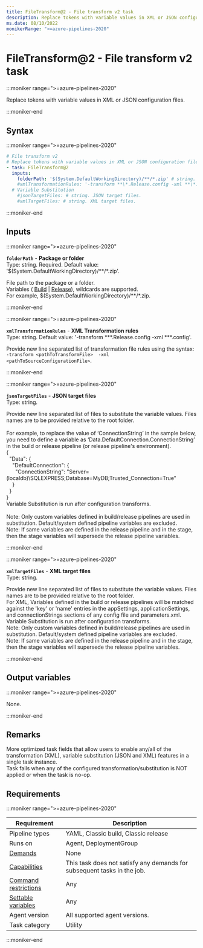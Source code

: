 ```yaml
---
title: FileTransform@2 - File transform v2 task
description: Replace tokens with variable values in XML or JSON configuration files.
ms.date: 08/10/2022
monikerRange: ">=azure-pipelines-2020"
---
```


# FileTransform@2 - File transform v2 task

<!-- :::description::: -->
:::moniker range=">=azure-pipelines-2020"

<!-- :::editable-content name="description"::: -->
Replace tokens with variable values in XML or JSON configuration files.
<!-- :::editable-content-end::: -->

:::moniker-end
<!-- :::description-end::: -->

<!-- :::syntax::: -->
## Syntax

:::moniker range=">=azure-pipelines-2020"

```yaml
# File transform v2
# Replace tokens with variable values in XML or JSON configuration files.
- task: FileTransform@2
  inputs:
    folderPath: '$(System.DefaultWorkingDirectory)/**/*.zip' # string. Required. Package or folder. Default: '$(System.DefaultWorkingDirectory)/**/*.zip'.
    #xmlTransformationRules: '-transform **\*.Release.config -xml **\*.config' # string. XML Transformation rules. Default: '-transform **\*.Release.config -xml **\*.config'.
  # Variable Substitution
    #jsonTargetFiles: # string. JSON target files. 
    #xmlTargetFiles: # string. XML target files.
```

:::moniker-end
<!-- :::syntax-end::: -->

<!-- :::inputs::: -->
## Inputs

<!-- :::item name="folderPath"::: -->
:::moniker range=">=azure-pipelines-2020"

**`folderPath`** - **Package or folder**<br>
Type: string. Required. Default value: '$(System.DefaultWorkingDirectory)/**/*.zip'.<br>
<!-- :::editable-content name="helpMarkDown"::: -->
File path to the package or a folder.<br />Variables ( [Build](/azure/devops/pipelines/build/variables) | [Release](/azure/devops/pipelines/release/variables#default-variables)), wildcards are supported. <br/> For example, $(System.DefaultWorkingDirectory)/\*\*/\*.zip.
<!-- :::editable-content-end::: -->

:::moniker-end
<!-- :::item-end::: -->
<!-- :::item name="xmlTransformationRules"::: -->
:::moniker range=">=azure-pipelines-2020"

**`xmlTransformationRules`** - **XML Transformation rules**<br>
Type: string. Default value: '-transform **\*.Release.config -xml **\*.config'.<br>
<!-- :::editable-content name="helpMarkDown"::: -->
Provide new line separated list of transformation file rules using the syntax: <br/>`-transform <pathToTransformFile>  -xml <pathToSourceConfigurationFile>`.
<!-- :::editable-content-end::: -->

:::moniker-end
<!-- :::item-end::: -->
<!-- :::item name="jsonTargetFiles"::: -->
:::moniker range=">=azure-pipelines-2020"

**`jsonTargetFiles`** - **JSON target files**<br>
Type: string.<br>
<!-- :::editable-content name="helpMarkDown"::: -->
Provide new line separated list of files to substitute the variable values. Files names are to be provided relative to the root folder. <br/> <br/> For example, to replace the value of ‘ConnectionString’ in the sample below, you need to define a variable as ‘Data.DefaultConnection.ConnectionString’ in the build or release pipeline (or release pipeline's environment). <br/> {<br/>&nbsp;&nbsp;"Data": {<br/>&nbsp;&nbsp;&nbsp;&nbsp;"DefaultConnection": {<br/>&nbsp;&nbsp;&nbsp;&nbsp;&nbsp;&nbsp;"ConnectionString": "Server=(localdb)\SQLEXPRESS;Database=MyDB;Trusted_Connection=True"<br/>&nbsp;&nbsp;&nbsp;&nbsp;}<br/>&nbsp;&nbsp;}<br/> } <br/> Variable Substitution is run after configuration transforms. </br> </br> Note: Only custom variables defined in build/release pipelines are used in substitution. Default/system defined pipeline variables are excluded. <br/>Note: If same variables are defined in the release pipeline and in the stage, then the stage variables will supersede the release pipeline variables.
<!-- :::editable-content-end::: -->

:::moniker-end
<!-- :::item-end::: -->
<!-- :::item name="xmlTargetFiles"::: -->
:::moniker range=">=azure-pipelines-2020"

**`xmlTargetFiles`** - **XML target files**<br>
Type: string.<br>
<!-- :::editable-content name="helpMarkDown"::: -->
Provide new line separated list of files to substitute the variable values. Files names are to be provided relative to the root folder. <br/>For XML, Variables defined in the build or release pipelines will be matched against the 'key' or 'name' entries in the appSettings, applicationSettings, and connectionStrings sections of any config file and parameters.xml. <br/> Variable Substitution is run after configuration transforms. </br> Note: Only custom variables defined in build/release pipelines are used in substitution. Default/system defined pipeline variables are excluded. <br/>Note: If same variables are defined in the release pipeline and in the stage, then the stage variables will supersede the release pipeline variables.
<!-- :::editable-content-end::: -->

:::moniker-end
<!-- :::item-end::: -->
<!-- :::inputs-end::: -->

<!-- :::outputVariables::: -->
## Output variables

:::moniker range=">=azure-pipelines-2020"

None.

:::moniker-end
<!-- :::outputVariables-end::: -->

<!-- :::remarks::: -->
<!-- :::editable-content name="remarks"::: -->
## Remarks

More optimized task fields that allow users to enable any/all of the transformation (XML), variable substitution (JSON and XML) features in a single task instance.</br>Task fails when any of the configured transformation/substitution is NOT applied or when the task is no-op.
<!-- :::editable-content-end::: -->
<!-- :::remarks-end::: -->

<!-- :::examples::: -->
<!-- :::editable-content name="examples"::: -->
<!-- :::editable-content-end::: -->
<!-- :::examples-end::: -->

<!-- :::properties::: -->
## Requirements

:::moniker range=">=azure-pipelines-2020"

| Requirement | Description |
|-------------|-------------|
| Pipeline types | YAML, Classic build, Classic release |
| Runs on | Agent, DeploymentGroup |
| [Demands](/azure/devops/pipelines/process/demands) | None |
| [Capabilities](/azure/devops/pipelines/agents/agents#capabilities) | This task does not satisfy any demands for subsequent tasks in the job. |
| [Command restrictions](/azure/devops/pipelines/security/templates#agent-logging-command-restrictions) | Any |
| [Settable variables](/azure/devops/pipelines/security/templates#agent-logging-command-restrictions) | Any |
| Agent version | All supported agent versions. |
| Task category | Utility |

:::moniker-end
<!-- :::properties-end::: -->

<!-- :::see-also::: -->
<!-- :::editable-content name="seeAlso"::: -->
<!-- :::editable-content-end::: -->
<!-- :::see-also-end::: -->